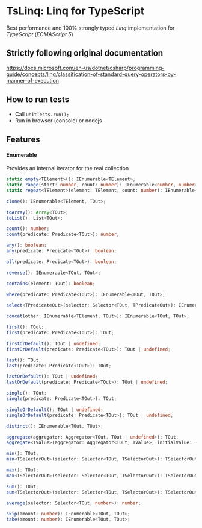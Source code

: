 # TsLinq: Linq for TypeScript
Best performance and 100% strongly typed *Linq* implementation for *TypeScript* (*ECMAScript 5*)

## Strictly following original documentation
https://docs.microsoft.com/en-us/dotnet/csharp/programming-guide/concepts/linq/classification-of-standard-query-operators-by-manner-of-execution

## How to run tests
* Call `UnitTests.run();`
* Run in browser (console) or nodejs

## Features

#### Enumerable
Provides an internal iterator for the real collection
```typescript
static empty<TElement>(): IEnumerable<TElement>;
static range(start: number, count: number): IEnumerable<number, number>;
static repeat<TElement>(element: TElement, count: number): IEnumerable<TElement, TElement>;

clone(): IEnumerable<TElement, TOut>;

toArray(): Array<TOut>;
toList(): List<TOut>;

count(): number;
count(predicate: Predicate<TOut>): number;

any(): boolean;
any(predicate: Predicate<TOut>): boolean;

all(predicate: Predicate<TOut>): boolean;

reverse(): IEnumerable<TOut, TOut>;

contains(element: TOut): boolean;

where(predicate: Predicate<TOut>): IEnumerable<TOut, TOut>;

select<TPredicateOut>(selector: Selector<TOut, TPredicateOut>): IEnumerable<TOut, TPredicateOut>;

concat(other: IEnumerable<TElement, TOut>): IEnumerable<TOut, TOut>;

first(): TOut;
first(predicate: Predicate<TOut>): TOut;

firstOrDefault(): TOut | undefined;
firstOrDefault(predicate: Predicate<TOut>): TOut | undefined;

last(): TOut;
last(predicate: Predicate<TOut>): TOut;

lastOrDefault(): TOut | undefined;
lastOrDefault(predicate: Predicate<TOut>): TOut | undefined;

single(): TOut;
single(predicate: Predicate<TOut>): TOut;

singleOrDefault(): TOut | undefined;
singleOrDefault(predicate: Predicate<TOut>): TOut | undefined;

distinct(): IEnumerable<TOut, TOut>;

aggregate(aggregator: Aggregator<TOut, TOut | undefined>): TOut;
aggregate<TValue>(aggregator: Aggregator<TOut, TValue>, initialValue: TValue): TValue;

min(): TOut;
min<TSelectorOut>(selector: Selector<TOut, TSelectorOut>): TSelectorOut;

max(): TOut;
max<TSelectorOut>(selector: Selector<TOut, TSelectorOut>): TSelectorOut;

sum(): TOut;
sum<TSelectorOut>(selector: Selector<TOut, TSelectorOut>): TSelectorOut;

average(selector: Selector<TOut, number>): number;

skip(amount: number): IEnumerable<TOut, TOut>;
take(amount: number): IEnumerable<TOut, TOut>;
```
